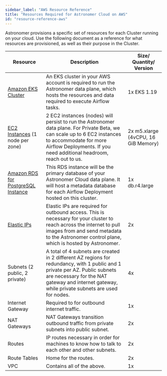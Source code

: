 ```yaml
---
sidebar_label: "AWS Resource Reference"
title: "Resources Required for Astronomer Cloud on AWS"
id: "resource-reference-aws"
---
```


Astronomer provisions a specific set of resources for each Cluster running on your cloud. Use the following document as a reference for what resources are provisioned, as well as their purpose in the Cluster.

| Resource                                                                                         | Description                                                                                                                                                                                                                     | Size/ Quantity/ Version |
| ------------------------------------------------------------------------------------------------ | ------------------------------------------------------------------------------------------------------------------------------------------------------------------------------------------------------------------------------- | ----------------------------------- |
| [Amazon EKS Cluster](https://aws.amazon.com/eks)                                                 | An EKS cluster in your AWS account is required to run the Astronomer data plane, which hosts the resources and data required to execute Airflow tasks.                                                                          | 1x EKS 1.19                         |
| [EC2 Instances](https://aws.amazon.com/ec2/instance-types/) (1 node per zone)                    | 2 EC2 instances (nodes) will persist to run the Astronomer data plane. For Private Beta, we can scale up to 6 EC2 instances to accommodate for more Airflow Deployments. If you need additional headroom, reach out to us.      | 2x m5.xlarge (4vCPU, 16 GiB Memory) |
| [Amazon RDS for PostgreSQL Instance](https://aws.amazon.com/rds/)                                | This RDS instance will be the primary database of your Astronomer Cloud data plane. It will host a metadata database for each Airflow Deployment hosted on this cluster.                                                        | 1x db.r4.large                      |
| [Elastic IPs](https://docs.aws.amazon.com/AWSEC2/latest/UserGuide/elastic-ip-addresses-eip.html) | Elastic IPs are required for outbound access. This is necessary for your cluster to reach across the internet to pull images from and send metadata to the Astronomer control plane, which is hosted by Astronomer.             | 2x                                  |
| Subnets (2 public, 2 private)                                                                    | A total of 4 subnets are created in 2 different AZ regions for redundancy, with 1 public and 1 private per AZ. Public subnets are necessary for the NAT gateway and internet gateway, while private subnets are used for nodes. | 4x                                  |
| Internet Gateway                                                                                 | Required to for outbound internet traffic.                                                                                                                                                                                      | 1x                                  |
| NAT Gateways                                                                                     | NAT Gateways transition outbound traffic from private subnets into public subnet.                                                                                                                                               | 2x                                  |
| Routes                                                                                           | IP routes necessary in order for machines to know how to talk to each other and other subnets.                                                                                                                                  | 2x                                  |
| Route Tables                                                                                     | Home for the routes.                                                                                                                                                                                                            | 2x                                  |
| VPC                                                                                              | Contains all of the above.                                                                                                                                                                                                      | 1x                                  |
